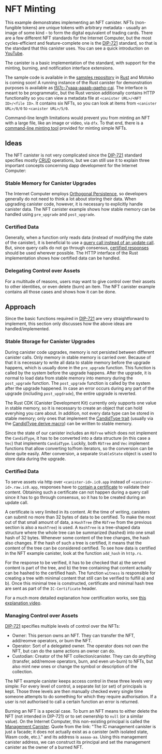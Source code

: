 # NFT Minting

This example demonstrates implementing an NFT canister. NFTs (non-fungible tokens) are unique tokens with arbitrary
metadata - usually an image of some kind - to form the digital equivalent of trading cards. There are a few different
NFT standards for the Internet Computer, but the most cycles-efficient and feature-complete one is the [DIP-721](https://github.com/Psychedelic/DIP721) standard, so
that is the standard that this canister uses. You can see a quick introduction on [YouTube](https://youtu.be/1po3udDADp4).

The canister is a basic implementation of the standard, with support for the minting, burning, and notification interface extensions.

The sample code is available in the [samples repository](https://github.com/dfinity/examples) in [Rust](https://github.com/dfinity/examples/tree/master/rust/dip721-nft-container) and Motoko is coming soon!
A running instance of the Rust canister for demonstration purposes is available as [t5l7c-7yaaa-aaaab-qaehq-cai](https://t5l7c-7yaaa-aaaab-qaehq-cai.ic0.app).
The interface is meant to be programmatic, but the Rust version additionally contains HTTP functionality so you can view a metadata file at `<canister URL>/<NFT ID>/<file ID>`.
It contains six NFTs, so you can look at items from `<canister URL>/0/0` to `<canister URL>/5/0`.

Command-line length limitations would prevent you from minting an NFT with a large file, like an image or video, via `dfx`. To that end,
there is a [command-line minting tool](https://github.com/dfinity/experimental-minting-tool) provided for minting simple NFTs.

## Ideas
The NFT canister is not very complicated since the [DIP-721](https://github.com/Psychedelic/DIP721) standard specifies mostly [CRUD](https://en.wikipedia.org/wiki/Create,_read,_update_and_delete) operations,
but we can still use it to explain three important concepts concerning dapp development for the Internet Computer:

### Stable Memory for Canister Upgrades
The Internet Computer employs [Orthogonal Persistence](https://beta.smartcontracts.org/docs/current/developer-docs/build/languages/motoko#orthogonal-persistence), so developers generally do not need to think a lot about storing their data.
When upgrading canister code, however, it is necessary to explicitly handle canister data. The NFT canister example shows how stable memory can be handled using `pre_upgrade` and `post_upgrade`.

### Certified Data
Generally, when a function only reads data (instead of modifying the state of the canister), it is
beneficial to use a [query call instead of an update call](https://beta.smartcontracts.org/docs/current/concepts/canisters-code#query-and-update-methods).
But, since query calls do not go through consensus, [certified responses](https://beta.smartcontracts.org/docs/current/developer-docs/build/security/general-security-best-practices#certify-query-responses-if-they-are-relevant-for-security)
should be used wherever possible. The HTTP interface of the Rust implementation shows how certified data can be handled.

### Delegating Control over Assets
For a multitude of reasons, users may want to give control over their assets to other identities, or even delete (burn) an item.
The NFT canister example contains all those cases and shows how it can be done.

## Approach
Since the basic functions required in [DIP-721](https://github.com/Psychedelic/DIP721) are very straightforward to implement, this section only discusses how the above ideas are handled/implemented.

### Stable Storage for Canister Upgrades
During canister code upgrades, memory is not persisted between different canister calls. Only memory in stable memory is carried over.
Because of that it is necessary to write all data to stable memory before the upgrade happens, which is usually done in the `pre_upgrade` function.
This function is called by the system before the upgrade happens. After the upgrade, it is normal to load data from stable memory into memory
during the `post_upgrade` function. The `post_upgrade` function is called by the system after the upgrade happened.
In case an error occurs during any part of the upgrade (including `post_upgdrade`), the entire upgrade is reverted.

The Rust CDK (Canister Development Kit) currently only supports one value in stable memory, so it is necessary to create an object that can hold everyhing you care about.
In addition, not every data type can be stored in stable memory; only ones that implement the [CandidType trait](https://docs.rs/candid/latest/candid/types/trait.CandidType.html)
(usually via the [CandidType derive macro](https://docs.rs/candid/latest/candid/derive.CandidType.html)) can be written to stable memory. 

Since the state of our canister includes an `RbTree` which does not implement the `CandidType`, it has to be converted into a data structure (in this case a `Vec`) that implements `CandidType`.
Luckily, both `RbTree` and `Vec` implement functions that allow converting to/from iterators, so the conversion can be done quite easily.
After conversion, a separate `StableState` object is used to store data during the upgrade.

### Certified Data
To serve assets via http over `<canister-id>.ic0.app` instead of `<canister-id>.raw.ic0.app`, responses have to
[contain a certificate](https://wiki.internetcomputer.org/wiki/HTTP_asset_certification) to validate their content.
Obtaining such a certificate can not happen during a query call since it has to go through consensus, so it has to be created during an update call.

A certificate is very limited in its content. At the time of writing, canisters can submit no more than 32 bytes of data to be certified.
To make the most out of that small amount of data, a `HashTree` (the `RbTree` from the previous section is also a `HashTree`) is used.
A `HashTree` is a tree-shaped data structure where the whole tree can be summarized (hashed) into one small hash of 32 bytes.
Whenever some content of the tree changes, the hash also changes. If the hash of such a tree is certified, it means that the content of the tree can be considered certified.
To see how data is certified in the NFT example canister, look at the function `add_hash` in `http.rs`.

For the response to be verified, it has to be checked that a) the served content is part of the tree, and b) the tree containing that content actually can be hashed to the certified hash.
The function `witness` is responsible for creating a tree with minimal content that still can be verified to fulfill a) and b).
Once this minimal tree is constructed, certificate and minimal hash tree are sent as part of the `IC-Certificate` header.

For a much more detailed explanation how certification works, see [this explanation video](https://dfinity.org/howitworks/response-certification).

### Managing Control over Assets
[DIP-721](https://github.com/Psychedelic/DIP721) specifies multiple levels of control over the NFTs:
- Owner: This person owns an NFT. They can transfer the NFT, add/reomve operators, or burn the NFT.
- Operator: Sort of a delegated owner. The operator does not own the NFT, but can do the same actions an owner can do.
- Custodian: Creator of the NFT collection/canister. They can do anything (transfer, add/remove operators, burn, and even un-burn) to NFTs, but also mint new ones or change the symbol or description of the collection.

The NFT example canister keeps access control in these three levels very simple: For every level of control, a separate list (or set) of principals is kept.
Those three levels are then manually checked every single time someone attempts to do something for which they require authorisation.
If a user is not authorised to call a certain function an error is returned.

Burning an NFT is a special case. To burn an NFT means to either delete the NFT (not intended in DIP-721) or to set ownership to `null` (or a similar value).
On the Internet Computer, this non-existing principal is called the [Management Canister](https://beta.smartcontracts.org/docs/current/references/ic-interface-spec#the-ic-management-canister).
Quote from the link: "The IC management canister is just a facade; it does not actually exist as a canister (with isolated state, Wasm code, etc.)." and its address is `aaaaa-aa`.
Using this management canister address, we can construct its principal and set the management canister as the owner of a burned NFT.
